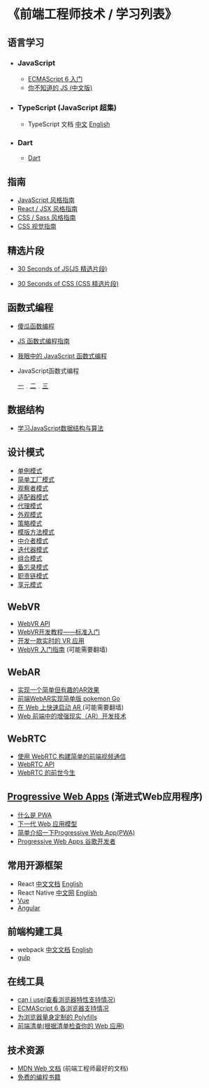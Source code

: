 # 《前端工程师技术 / 学习列表》

## 语言学习

* ### JavaScript

  * [ECMAScript 6 入门](http://es6.ruanyifeng.com/#docs/intro)
  * [你不知道的 JS (中文版)](https://github.com/getify/You-Dont-Know-JS/tree/1ed-zh-CN)

* ### TypeScript (JavaScript 超集)

  * TypeScript 文档 [中文](https://www.tslang.cn/docs/handbook/basic-types.html) [English](https://www.typescriptlang.org/docs/handbook/basic-types.html)

* ### Dart
  * [Dart](https://www.dartlang.org/)

## 指南

* [JavaScript 风格指南](https://github.com/airbnb/javascript)
* [React / JSX 风格指南](https://github.com/airbnb/javascript/tree/master/react)
* [CSS / Sass 风格指南](https://github.com/airbnb/css)
* [CSS 视觉指南](https://cssreference.io/?utm_source=qq&utm_medium=social)

## 精选片段

* [30 Seconds of JS(JS 精选片段)](https://github.com/Chalarangelo/30-seconds-of-code/blob/master/README.md)

* [30 Seconds of CSS (CSS 精选片段)](https://atomiks.github.io/30-seconds-of-css/)

## 函数式编程

* [傻瓜函数编程](https://github.com/justinyhuang/Functional-Programming-For-The-Rest-of-Us-Cn/blob/master/FunctionalProgrammingForTheRestOfUs.cn.md)
* [JS 函数式编程指南](https://legacy.gitbook.com/book/llh911001/mostly-adequate-guide-chinese/details)
* [我眼中的 JavaScript 函数式编程](http://taobaofed.org/blog/2017/03/16/javascript-functional-programing/)
* JavaScript函数式编程

  [一](https://zhuanlan.zhihu.com/p/21714695)﹒[二](https://zhuanlan.zhihu.com/p/21926955)﹒[三](https://zhuanlan.zhihu.com/p/22094473)

## 数据结构

* [学习JavaScript数据结构与算法](https://segmentfault.com/a/1190000004305771)

## 设计模式

* [单例模式](http://www.alloyteam.com/2012/10/common-javascript-design-patterns/)
* [简单工厂模式](http://www.alloyteam.com/2012/10/commonly-javascript-design-patterns-simple-factory-pattern/)
* [观察者模式](http://www.alloyteam.com/2012/10/commonly-javascript-design-pattern-observer-mode/)
* [适配器模式](http://www.alloyteam.com/2012/10/commonly-javascript-design-patterns-adapter-mode/)
* [代理模式](http://www.alloyteam.com/2012/10/commonly-javascript-design-patterns-proxy-mode/)
* [外观模式](http://www.alloyteam.com/2012/10/commonly-javascript-design-patterns-appearance-mode/)
* [策略模式](http://www.alloyteam.com/2012/10/commonly-javascript-design-patterns-strategy-mode/)
* [模版方法模式](http://www.alloyteam.com/2012/10/commonly-javascript-design-patterns-template-method-pattern/)
* [中介者模式](http://www.alloyteam.com/2012/10/javascript-design-pattern-intermediary-model/)
* [迭代器模式](http://www.alloyteam.com/2012/10/commonly-javascript-design-patterns-iterator-mode/)
* [组合模式](http://www.alloyteam.com/2012/10/commonly-javascript-design-patterns-combined-mode/)
* [备忘录模式](http://www.alloyteam.com/2012/10/commonly-javascript-design-patterns-memorandum-mode/)
* [职责链模式](http://www.alloyteam.com/2012/10/commonly-javascript-design-patterns-duty-chain/)
* [享元模式](http://www.alloyteam.com/2012/10/commonly-javascript-design-patterns-flyweight/)

## WebVR

* [WebVR API](https://developer.mozilla.org/zh-CN/docs/Web/API/WebVR_API)
* [WebVR开发教程——标准入门](https://zhuanlan.zhihu.com/p/25567905)
* [开发一款实时的 VR 应用](https://juejin.im/entry/5935281a570c35005b5adaef)
* [WebVR 入门指南](https://developers.google.com/web/fundamentals/vr/getting-started-with-webvr/?hl=zh-cn) (可能需要翻墙)

## WebAR

* [实现一个简单但有趣的AR效果](https://aotu.io/notes/2017/03/24/webar/index.html)
* [前端WebAR实现简单版 pokemon Go](http://imweb.io/topic/5867d1bcb3ce6d8e3f9f99b3)
* [在 Web 上快速启动 AR ](https://developers.google.com/ar/develop/web/quickstart) (可能需要翻墙)
* [Web 前端中的增强现实（AR）开发技术](http://www.infoq.com/cn/articles/augmented-reality-development-tech-in-web-frontend)

## WebRTC

* [使用 WebRTC 构建简单的前端视频通信](https://zhuanlan.zhihu.com/p/21478634)
* [WebRTC API](https://developer.mozilla.org/zh-CN/docs/Web/API/WebRTC_API)
* [WebRTC 的前世今生](https://blog.coding.net/blog/getting-started-with-webrtc)

## [Progressive Web Apps](https://developer.mozilla.org/zh-CN/Apps/Progressive) (渐进式Web应用程序)

* [什么是 PWA](https://lavas.baidu.com/pwa)
* [下一代 Web 应用模型](https://huangxuan.me/2017/02/09/nextgen-web-pwa/)
* [简单介绍一下Progressive Web App(PWA)](https://juejin.im/post/5a6c86e451882573505174e7)
* [Progressive Web Apps 谷歌开发者](https://developers.google.com/web/progressive-web-apps/)

## 常用开源框架

* React [中文文档](https://doc.react-china.org/) [English](https://reactjs.org/)
* React Native [中文网](https://reactnative.cn/) [English](https://facebook.github.io/react-native/)
* [Vue](https://cn.vuejs.org/v2/guide/index.html)
* [Angular](https://angular.cn/)

## 前端构建工具

* webpack [中文文档](https://webpack.docschina.org/concepts/) [English](https://webpack.js.org/concepts/)
* [gulp](https://gulpjs.com/)

## 在线工具

* [can i use(查看浏览器特性支持情况)](https://caniuse.com/)
* [ECMAScript 6 各浏览器支持情况](https://kangax.github.io/compat-table/es6/)
* [为浏览器量身定制的 Polyfills](https://cdn.polyfill.io/v2/docs/)
* [前端清单(根据清单检查你的 Web 应用)](https://frontendchecklist.io/)

## 技术资源

* [MDN Web 文档](https://developer.mozilla.org/zh-CN/) (前端工程师最好的文档)
* [免费的编程书籍](https://github.com/EbookFoundation/free-programming-books/blob/master/free-programming-books-zh.md)
